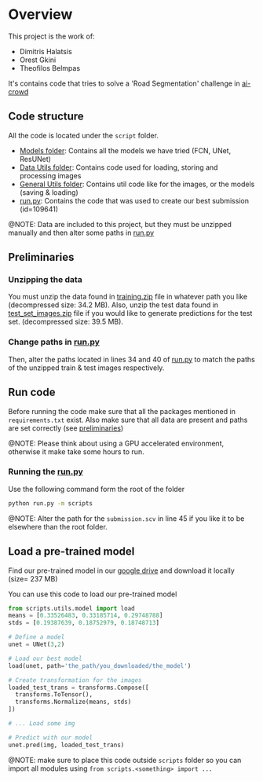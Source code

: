 # Overview
This project is the work of:
 * Dimitris Halatsis
 * Orest Gkini
 * Theofilos Belmpas

It's contains code that tries to solve a 'Road Segmentation' challenge in [ai-crowd](https://www.aicrowd.com/challenges/epfl-ml-road-segmentation/leaderboards)

## Code structure
All the code is located under the `script` folder.

* [Models folder](scripts/models): Contains all the models we have tried (FCN, UNet, ResUNet)
* [Data Utils folder](scripts/utils): Contains code used for loading, storing and processing images
* [General Utils folder](scripts/utils): Contains util code like for the images, or the models (saving & loading)
* [run.py](run.py): Contains the code that was used to create our best submission (id=109641)

@NOTE: Data are included to this project, but they must be unzipped manually and then alter some paths in [run.py](run.py)

## Preliminaries

### Unzipping the data
You must unzip the data found in [training.zip](data/training.zip) file in whatever path you like (decompressed size: 34.2 MB).
Also, unzip the test data found in [test_set_images.zip](data/test_set_images.zip) file if you would like to generate predictions for the test set. (decompressed size: 39.5 MB).

### Change paths in [run.py](run.py)
Then, alter the paths located in lines 34 and 40 of [run.py](run.py) to match the paths of the unzipped train & test images respectively.


## Run code

Before running the code make sure that all the packages mentioned in `requirements.txt` exist. Also make sure that all data are present and paths are set correctly (see [preliminaries](#preliminaries))

@NOTE: Please think about using a GPU accelerated environment, otherwise it make take some hours to run.

### Running the [run.py](run.py)
Use the following command form the root of the folder
```bash
python run.py -m scripts
```
@NOTE: Alter the path for the `submission.scv` in line 45 if you like it to be elsewhere than the root folder.

## Load a pre-trained model
Find our pre-trained model in our [google drive](https://drive.google.com/file/d/1-3mmSxURo_iYPbh3a7uVKb9vkKqYbQT6/view?usp=sharing) and download it locally (size= 237 MB)

You can use this code to load our pre-trained model
```python
from scripts.utils.model import load
means = [0.33526483, 0.33185714, 0.29748788]
stds = [0.19387639, 0.18752979, 0.18748713]

# Define a model
unet = UNet(3,2)

# Load our best model
load(unet, path='the_path/you_downloaded/the_model')

# Create transformation for the images
loaded_test_trans = transforms.Compose([
  transforms.ToTensor(),
  transforms.Normalize(means, stds)
])

# ... Load some img

# Predict with our model
unet.pred(img, loaded_test_trans)
```
@NOTE: make sure to place this code outside `scripts` folder so you can import all modules using `from scripts.<something> import ...`